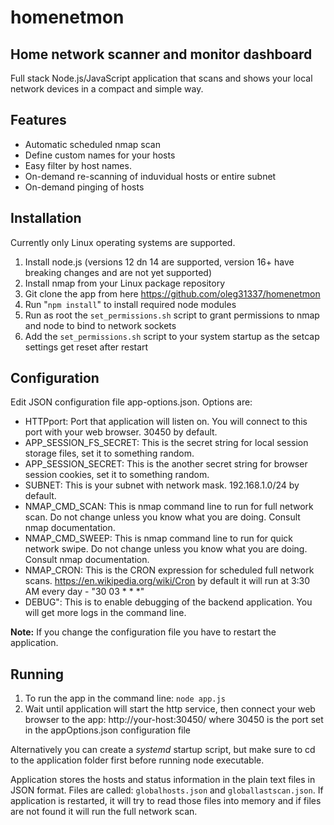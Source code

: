 # homenetmon
## Home network scanner and monitor dashboard
Full stack Node.js/JavaScript application that scans and shows your local network devices in a compact and simple way.

## Features
 * Automatic scheduled nmap scan
 * Define custom names for your hosts
 * Easy filter by host names.
 * On-demand re-scanning of induvidual hosts or entire subnet
 * On-demand pinging of hosts

## Installation
Currently only Linux operating systems are supported.
1. Install node.js (versions 12 dn 14 are supported, version 16+ have breaking changes and are not yet supported)
2. Install nmap from your Linux package repository
3. Git clone the app from here https://github.com/oleg31337/homenetmon
4. Run "`npm install`" to install required node modules
5. Run as root the `set_permissions.sh` script to grant permissions to nmap and node to bind to network sockets
6. Add the `set_permissions.sh` script to your system startup as the setcap settings get reset after restart

## Configuration
Edit JSON configuration file app-options.json.
Options are:
 * HTTPport: Port that application will listen on. You will connect to this port with your web browser. 30450 by default.
 * APP_SESSION_FS_SECRET: This is the secret string for local session storage files, set it to something random.
 * APP_SESSION_SECRET: This is the another secret string for browser session cookies, set it to something random.
 * SUBNET: This is your subnet with network mask. 192.168.1.0/24 by default.
 * NMAP_CMD_SCAN: This is nmap command line to run for full network scan. Do not change unless you know what you are doing. Consult nmap documentation.
 * NMAP_CMD_SWEEP: This is nmap command line to run for quick network swipe. Do not change unless you know what you are doing. Consult nmap documentation.
 * NMAP_CRON: This is the CRON expression for scheduled full network scans. https://en.wikipedia.org/wiki/Cron
   by default it will run at 3:30 AM every day - "30 03 * * *"
 * DEBUG": This is to enable debugging of the backend application. You will get more logs in the command line.

**Note:** If you change the configuration file you have to restart the application.

## Running
1. To run the app in the command line:
`node app.js`
2. Wait until application will start the http service, then connect your web browser to the app:
http://your-host:30450/
where 30450 is the port set in the appOptions.json configuration file

Alternatively you can create a *systemd* startup script, but make sure to cd to the application folder first before running node executable.

Application stores the hosts and status information in the plain text files in JSON format.
Files are called: `globalhosts.json` and `globallastscan.json`.
If application is restarted, it will try to read those files into memory and if files are not found it will run the full network scan.
